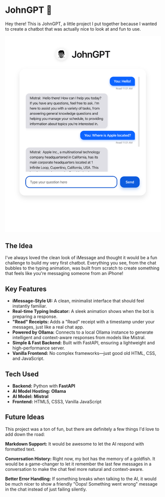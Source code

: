 # JohnGPT 🤖

Hey there! This is JohnGPT, a little project I put together because I wanted to create a chatbot that was actually nice to look at and fun to use.

![JohnGPT Screenshot](./static/home.png)

## The Idea

I've always loved the clean look of iMessage and thought it would be a fun challenge to build my very first chatbot. Everything you see, from the chat bubbles to the typing animation, was built from scratch to create something that feels like you're messaging someone from an iPhone! 

## Key Features

* **iMessage-Style UI:** A clean, minimalist interface that should feel instantly familiar.
* **Real-time Typing Indicator:** A sleek animation shows when the bot is preparing a response.
* **"Read" Receipts:** Adds a "Read" receipt with a timestamp under your messages, just like a real chat app.
* **Powered by Ollama:** Connects to a local Ollama instance to generate intelligent and context-aware responses from models like Mistral.
* **Simple & Fast Backend:** Built with FastAPI, ensuring a lightweight and high-performance server.
* **Vanilla Frontend:** No complex frameworks—just good old HTML, CSS, and JavaScript.

## Tech Used

* **Backend:** Python with **FastAPI**
* **AI Model Hosting:** **Ollama**
* **AI Model:** **Mistral**
* **Frontend:** HTML5, CSS3, Vanilla JavaScript

## Future Ideas 
This project was a ton of fun, but there are definitely a few things I'd love to add down the road:

**Markdown Support:** It would be awesome to let the AI respond with formatted text.

**Conversation History:** Right now, my bot has the memory of a goldfish. It would be a game-changer to let it remember the last few messages in a conversation to make the chat feel more natural and context-aware.

**Better Error Handling:** If something breaks when talking to the AI, it would be much nicer to show a friendly "Oops! Something went wrong" message in the chat instead of just failing silently.